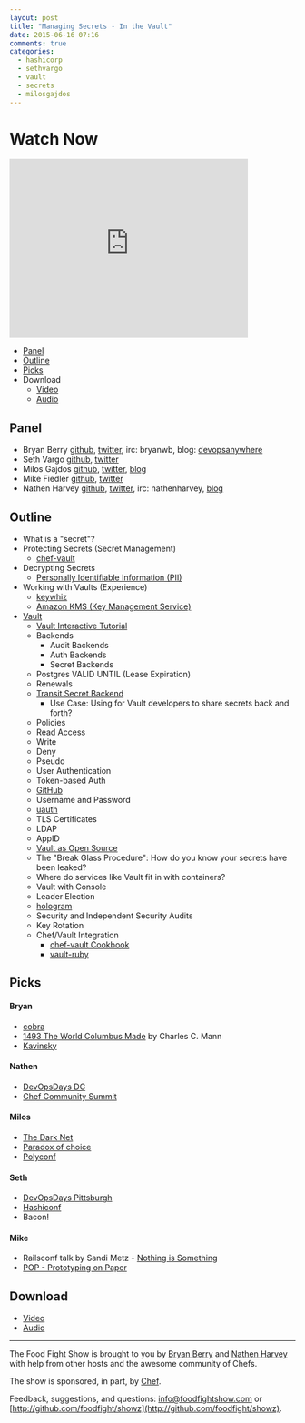 ```yaml
---
layout: post
title: "Managing Secrets - In the Vault"
date: 2015-06-16 07:16
comments: true
categories:
  - hashicorp
  - sethvargo
  - vault
  - secrets
  - milosgajdos
---
```


# Watch Now

<iframe width="420" height="315" src="http://www.youtube.com/embed/mP53wWpqBNw" frameborder="0" allowfullscreen></iframe>

* [Panel](http://foodfightshow.org/2015/06/managing-secrets-in-the-vault.html#panel)
* [Outline](http://foodfightshow.org/2015/06/managing-secrets-in-the-vault.html#outline)
* [Picks](http://foodfightshow.org/2015/06/managing-secrets-in-the-vault.html#picks)
* Download
  * [Video](http://youtu.be/mP53wWpqBNw)
  * [Audio](http://traffic.libsyn.com/foodfight/FoodFightShow93-ManagingSecretsInTheVault.mp3)

<!-- more -->

Panel<a name="panel"></a>
-----

* Bryan Berry [github](http://github.com/bryanwb), [twitter](http://twitter.com/bryanwb), irc: bryanwb, blog: [devopsanywhere](http://devopsanywhere.blogspot.com)
* Seth Vargo [github](http://github.com/sethvargo), [twitter](http://twitter.com/sethvargo)
* Milos Gajdos [github](https://github.com/milosgajdos83), [twitter](https://twitter.com/milosgajdos), [blog](http://containerops.org/)
* Mike Fiedler [github](https://github.com/miketheman), [twitter](https://twitter.com/mikefiedler)
* Nathen Harvey [github](http://github.com/nathenharvey), [twitter](http://twitter.com/nathenharvey), irc: nathenharvey, [blog](http://nathenharvey.com)

Outline<a name="outline"></a>
-------

* What is a "secret"?
* Protecting Secrets (Secret Management)
  * [chef-vault](https://github.com/Nordstrom/chef-vault)
* Decrypting Secrets
  * [Personally Identifiable Information (PII)](https://en.wikipedia.org/wiki/Personally_identifiable_information)
* Working with Vaults (Experience)
  * [keywhiz](https://github.com/square/keywhiz)
  * [Amazon KMS (Key Management Service)](http://aws.amazon.com/kms/)
* [Vault](https://www.vaultproject.io/)
  * [Vault Interactive Tutorial](https://www.vaultproject.io/#/demo/0)
  * Backends
    * Audit Backends
    * Auth Backends
    * Secret Backends
  * Postgres VALID UNTIL (Lease Expiration)
  * Renewals
  * [Transit Secret Backend](https://vaultproject.io/docs/secrets/transit/)
    * Use Case: Using for Vault developers to share secrets back and forth?
  * Policies
   * Read Access
   * Write
   * Deny
   * Pseudo
  * User Authentication
   * Token-based Auth
   * [GitHub](https://github.com)
   * Username and Password
   * [uauth](https://github.com/devster/uauth)
   * TLS Certificates
   * LDAP
  * AppID
  * [Vault as Open Source](https://github.com/hashicorp/vault)
  * The "Break Glass Procedure": How do you know your secrets have been leaked?
  * Where do services like Vault fit in with containers?
  * Vault with Console
  * Leader Election
  * [hologram](https://github.com/AdRoll/hologram)
  * Security and Independent Security Audits
  * Key Rotation
  * Chef/Vault Integration
    * [chef-vault Cookbook](https://github.com/opscode-cookbooks/chef-vault)
    * [vault-ruby](https://github.com/hashicorp/vault-ruby)

Picks<a name="picks"></a>
-----

#### Bryan  

* [cobra](https://github.com/spf13/cobra)
* [1493 The World Columbus Made](http://www.amazon.com/1493-Uncovering-World-Columbus-Created/dp/0307278247) by Charles C. Mann
* [Kavinsky](https://www.youtube.com/watch?v=MV_3Dpw-BRY)

#### Nathen  

* [DevOpsDays DC](http://devopsdaysdc.org)
* [Chef Community Summit](http://summit.chef.io)

#### Milos
* [The Dark Net](http://www.amazon.co.uk/The-Dark-Net-Jamie-Bartlett/dp/0434023159)
* [Paradox of choice](http://www.ted.com/talks/barry_schwartz_on_the_paradox_of_choice?language=en)
* [Polyconf](http://polyconf.com/)

#### Seth

* [DevOpsDays Pittsburgh](http://www.devopsdays.org/events/2015-pittsburgh/)
* [Hashiconf](https://hashicorp.com/blog/hashiconf.html)
* Bacon!

#### Mike

* Railsconf talk by Sandi Metz - [Nothing is Something](http://confreaks.tv/videos/railsconf2015-nothing-is-something)
* [POP - Prototyping on Paper](https://popapp.in/)

Download
--------
* [Video](http://youtu.be/mP53wWpqBNw)
* [Audio](http://traffic.libsyn.com/foodfight/FoodFightShow93-ManagingSecretsInTheVault.mp3)

<hr />

The Food Fight Show is brought to you by [Bryan Berry](https://twitter.com/bryanwb) and [Nathen Harvey](https://twitter.com/nathenharvey) with help from other hosts and the awesome community of Chefs.

The show is sponsored, in part, by [Chef](http://chef.io).

Feedback, suggestions, and questions:  [info@foodfightshow.com](mailto:info@foodfightshow.com) or  [http://github.com/foodfight/showz](http://github.com/foodfight/showz).
